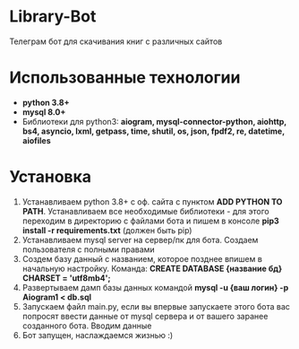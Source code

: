 # Library-Bot
Телеграм бот для скачивания книг с различных сайтов

# Использованные технологии
- <b>python 3.8+</b>
- <b>mysql 8.0+</b>
- Библиотеки для python3: <b>aiogram, mysql-connector-python, aiohttp, bs4, asyncio, lxml, getpass, time, shutil, os, json, fpdf2, re, datetime, aiofiles</b>

# Установка

1. Устанавливаем python 3.8+ с оф. сайта с пунктом <b>ADD PYTHON TO PATH</b>. Устанавливаем все необходимые библиотеки - для этого переходим в директорию с файлами бота и пишем в консоле <b>pip3 install -r requirements.txt</b> (должен быть pip)
2. Устанавливаем mysql server на сервер/пк для бота.  Создаем пользователя с полными правами
3. Создем базу данный с названием, которое позднее впишем в начальную настройку. Команда: <b>CREATE DATABASE {название бд} CHARSET = 'utf8mb4';</b>
4. Развертываем дамп базы данных командой <b>mysql -u {ваш логин} -p Aiogram1 < db.sql</b>
5. Запускаем файл main.py, если вы впервые запускаете этого бота вас попросят ввести данные от mysql сервера и от вашего заранее созданного бота. Вводим данные
6. Бот запущен, наслаждаемся жизнью :)
